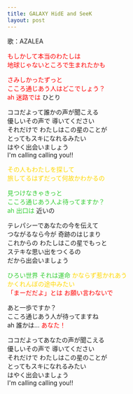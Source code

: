```yaml
---
title: GALAXY HidE and SeeK
layout: post
---
```

歌：AZALEA

<p><font color="red">もしかして本当のわたしは<br />
地球じゃないところで生まれたかも</font></p>

<p><font color="red">さみしかったずっと<br />
こころ通じあう人はどこでしょう？<br />
ah 迷路では</font> ひとり</p>

<p>ココだよって誰かの声が聞こえる<br />
優しいその声で 導いてください<br />
それだけで わたしはこの星のことが<br />
とってもスキになれるみたい<br />
はやく出会いましょう<br />
I'm calling calling you!!</p>

<p><font color="gold">その人もわたしを探して<br />
旅してるはずだって何故かわかるの</font></p>

<p><font color="limegreen">見つけなきゃきっと<br />
こころ通じあう人よ待ってますか？<br />
ah 出口は</font> 近いの</p>

<p>テレパシーであなたの今を伝えて<br />
つながるなら今が 奇跡のはじまり<br />
これからの わたしはこの星でもっと<br />
ステキな思い出をつくるの<br />
だから出会いましょう</p>

<p><font color="limegreen">ひろい世界 それは運命</font> <font color="gold">かならず惹かれあう<br />
かくれんぼの途中みたい</font><br />
<font color="red">「まーだだよ」とは お願い言わないで</font></p>

<p>あと一歩ですか？<br />
こころ通じあう人が待ってますね<br />
ah 誰かは… <font color="red">あなた！</font></p>

<p>ココだよってあなたの声が聞こえる<br />
優しいその声で 導いてください<br />
それだけで わたしはこの星のことが<br />
とってもスキになれるみたい<br />
はやく出会いましょう<br />
I'm calling calling you!!</p>